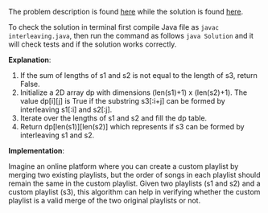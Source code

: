The problem description is found [here](https://leetcode.com/problems/interleaving-string/description/) while the solution is found [here](https://github.com/aurimas13/Solutions-To-Problems/blob/main/LeetCode/Java%20Solutions/Interleaving%20String/interleaving.java).

To check the solution in terminal first compile Java file as `javac interleaving.java`, then run the command as follows `java Solution` and it will check tests and if the solution works correctly.

**Explanation**:

1. If the sum of lengths of s1 and s2 is not equal to the length of s3, return False.
2. Initialize a 2D array dp with dimensions (len(s1)+1) x (len(s2)+1). The value dp[i][j] is True if the substring s3[:i+j] can be formed by interleaving s1[:i] and s2[:j].
3. Iterate over the lengths of s1 and s2 and fill the dp table.
4. Return dp[len(s1)][len(s2)] which represents if s3 can be formed by interleaving s1 and s2.

**Implementation**:

Imagine an online platform where you can create a custom playlist by merging two existing playlists, but the order of songs in each playlist should remain the same in the custom playlist. Given two playlists (s1 and s2) and a custom playlist (s3), this algorithm can help in verifying whether the custom playlist is a valid merge of the two original playlists or not.